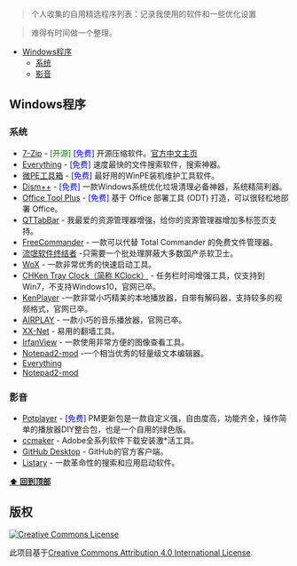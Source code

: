 

> 个人收集的自用精选程序列表：记录我使用的软件和一些优化设置 

> 难得有时间做一个整理。

- [Windows程序](#Windows程序)
  - [系统](#系统)
  - [影音](#影音)



## Windows程序

### 系统

- [7-Zip](https://www.7-zip.org/) - <font color=#008000>[开源]</font> <font color=Blue>[免费]</font> 开源压缩软件。[官方中文主页](https://sparanoid.com/lab/7z/)
- [Everything](https://www.voidtools.com/) - <font color=Blue>[免费]</font> 速度最快的文件搜索软件，搜索神器。 
- [微PE工具箱](http://www.wepe.com.cn/) -  <font color=Blue>[免费]</font> 最好用的WinPE装机维护工具软件。
- [Dism++](https://www.chuyu.me/) -  <font color=Blue>[免费]</font> 一款Windows系统优化垃圾清理必备神器，系统精简利器。
- [Office Tool Plus](https://otp.landian.la/) -  <font color=Blue>[免费]</font> 基于 Office 部署工具 (ODT) 打造，可以很轻松地部署 Office。
- [QTTabBar](http://qttabbar.sourceforge.net/) - 我最爱的资源管理器增强，给你的资源管理器增加多标签页支持。
- [FreeCommander](https://freecommander.com/) - 一款可以代替 Total Commander 的免费文件管理器。
- [流氓软件终结者](https://liwei2.com/2015/11/27/378.html) -只需要一个批处理屏蔽大多数国产杀软卫士。
- [WoX](https://github.com/Wox-launcher/Wox) - 一款非常优秀的快速启动工具。
- [CHKen Tray Clock（简称 KClock）](http://www.chken.com/) - 任务栏时间增强工具，仅支持到Win7，不支持Windows10，官网已卒。
- [KenPlayer](http://www.chken.com/) -一款非常小巧精美的本地播放器，自带有解码器，支持较多的视频格式，官网已卒。
- [AIRPLAY](https://doiyes.com) - 一款小巧的音乐播放器，官网已卒。
- [XX-Net](https://github.com/XX-net/XX-Net) - 易用的翻墙工具。
- [IrfanView](https://www.irfanview.com/) - 一款使用非常方便的图像查看工具。
- [Notepad2-mod](https://xhmikosr.github.io/notepad2-mod/) -一个相当优秀的轻量级文本编辑器。
- [Everything](https://www.voidtools.com/)
- [Notepad2-mod](https://bbs.kafan.cn/thread-1207150-1-1.html)
### 影音

- [Potplayer](http://www.ksite.xyz/contents/pm-Lav_codec_ball.html) - <font color=Blue>[免费]</font> PM更新包是一款自定义强，自由度高，功能齐全，操作简单的播放器DIY整合包，也是一个自用的绿色版。
- [ccmaker](https://official-ccmaker.com) - Adobe全系列软件下载安装激*活工具。
- [GitHub Desktop](https://windows.github.com/) - GitHub的官方客户端。
- [Listary](http://www.listary.com/) - 一款革命性的搜索和应用启动软件。

**[⬆ 回到顶部](#Windows程序)**


## 版权

[![Creative Commons License](http://i.creativecommons.org/l/by/4.0/88x31.png)](http://creativecommons.org/licenses/by/4.0/)

此项目基于[Creative Commons Attribution 4.0 International License](http://creativecommons.org/licenses/by/4.0/).


[OSS Icon]: https://cdn.rawgit.com/Awesome-Windows/Awesome/master/media/OSS.svg
[Freeware Icon]: https://cdn.rawgit.com/Awesome-Windows/Awesome/master/media/free.svg
